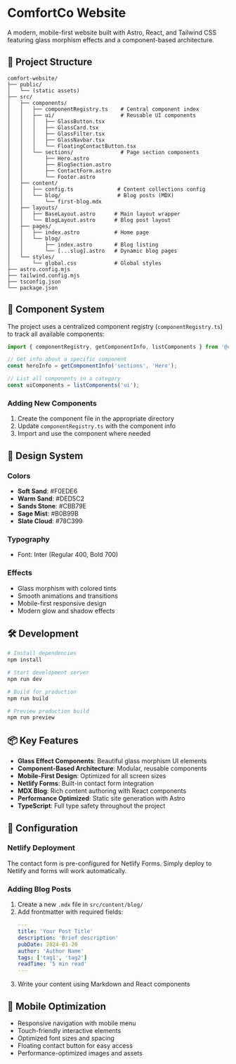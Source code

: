 # ComfortCo Website

A modern, mobile-first website built with Astro, React, and Tailwind CSS featuring glass morphism effects and a component-based architecture.

## 🚀 Project Structure

```
comfort-website/
├── public/
│   └── (static assets)
├── src/
│   ├── components/
│   │   ├── componentRegistry.ts    # Central component index
│   │   ├── ui/                     # Reusable UI components
│   │   │   ├── GlassButton.tsx
│   │   │   ├── GlassCard.tsx
│   │   │   ├── GlassFilter.tsx
│   │   │   ├── GlassNavbar.tsx
│   │   │   └── FloatingContactButton.tsx
│   │   └── sections/               # Page section components
│   │       ├── Hero.astro
│   │       ├── BlogSection.astro
│   │       ├── ContactForm.astro
│   │       └── Footer.astro
│   ├── content/
│   │   ├── config.ts              # Content collections config
│   │   └── blog/                  # Blog posts (MDX)
│   │       └── first-blog.mdx
│   ├── layouts/
│   │   ├── BaseLayout.astro      # Main layout wrapper
│   │   └── BlogLayout.astro      # Blog post layout
│   ├── pages/
│   │   ├── index.astro           # Home page
│   │   └── blog/
│   │       ├── index.astro       # Blog listing
│   │       └── [...slug].astro   # Dynamic blog pages
│   └── styles/
│       └── global.css            # Global styles
├── astro.config.mjs
├── tailwind.config.mjs
├── tsconfig.json
└── package.json
```

## 🧩 Component System

The project uses a centralized component registry (`componentRegistry.ts`) to track all available components:

```typescript
import { componentRegistry, getComponentInfo, listComponents } from '@components/componentRegistry';

// Get info about a specific component
const heroInfo = getComponentInfo('sections', 'Hero');

// List all components in a category
const uiComponents = listComponents('ui');
```

### Adding New Components

1. Create the component file in the appropriate directory
2. Update `componentRegistry.ts` with the component info
3. Import and use the component where needed

## 🎨 Design System

### Colors
- **Soft Sand**: #F0EDE6
- **Warm Sand**: #DED5C2
- **Sands Stone**: #CBB79E
- **Sage Mist**: #B0B99B
- **Slate Cloud**: #78C399

### Typography
- Font: Inter (Regular 400, Bold 700)

### Effects
- Glass morphism with colored tints
- Smooth animations and transitions
- Mobile-first responsive design
- Modern glow and shadow effects

## 🛠️ Development

```bash
# Install dependencies
npm install

# Start development server
npm run dev

# Build for production
npm run build

# Preview production build
npm run preview
```

## 📦 Key Features

- **Glass Effect Components**: Beautiful glass morphism UI elements
- **Component-Based Architecture**: Modular, reusable components
- **Mobile-First Design**: Optimized for all screen sizes
- **Netlify Forms**: Built-in contact form integration
- **MDX Blog**: Rich content authoring with React components
- **Performance Optimized**: Static site generation with Astro
- **TypeScript**: Full type safety throughout the project

## 🔧 Configuration

### Netlify Deployment

The contact form is pre-configured for Netlify Forms. Simply deploy to Netlify and forms will work automatically.

### Adding Blog Posts

1. Create a new `.mdx` file in `src/content/blog/`
2. Add frontmatter with required fields:
   ```yaml
   ---
   title: 'Your Post Title'
   description: 'Brief description'
   pubDate: 2024-01-20
   author: 'Author Name'
   tags: ['tag1', 'tag2']
   readTime: '5 min read'
   ---
   ```
3. Write your content using Markdown and React components

## 📱 Mobile Optimization

- Responsive navigation with mobile menu
- Touch-friendly interactive elements
- Optimized font sizes and spacing
- Floating contact button for easy access
- Performance-optimized images and assets
